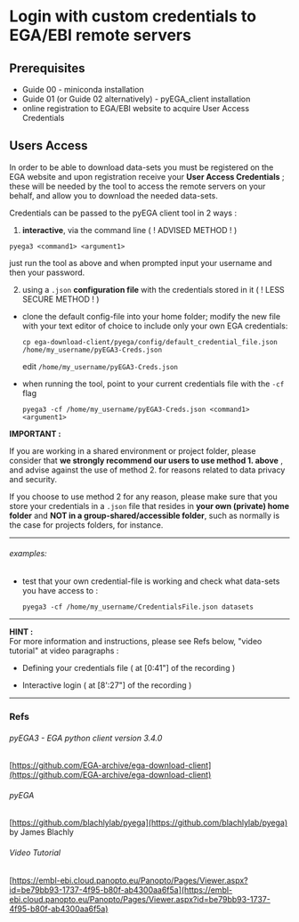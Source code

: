 # Login with custom credentials to EGA/EBI remote servers

## Prerequisites

- Guide 00 - miniconda installation
- Guide 01 (or Guide 02 alternatively) - pyEGA_client installation
- online registration to EGA/EBI website to acquire User Access Credentials

## Users Access

In order to be able to download data-sets you must be registered on the EGA website and upon registration receive your **User Access Credentials** ; these will be needed by the tool to access the remote servers on your behalf, and allow you to download the needed data-sets.

Credentials can be passed to the pyEGA client tool in 2 ways :  

1. **interactive**, via the command line ( ! ADVISED METHOD ! )

  `pyega3 <command1> <argument1>`

  just run the tool as above and when prompted input your username and then your password.


2. using a `.json` **configuration file** with the credentials stored in it ( ! LESS SECURE METHOD ! )  

- clone the default config-file into your home folder; modify the new file with your text editor of choice to include only your own EGA credentials:  

  `cp ega-download-client/pyega/config/default_credential_file.json /home/my_username/pyEGA3-Creds.json`

  edit `/home/my_username/pyEGA3-Creds.json`

- when running the tool, point to your current credentials file with the `-cf` flag  

    `pyega3 -cf /home/my_username/pyEGA3-Creds.json <command1> <argument1>`




**IMPORTANT :**  

If you are working in a shared environment or project folder, please consider that **we strongly recommend our users to use method 1. above** , and  advise against the use of method 2. for reasons related to data privacy and security.

If you choose to use method 2 for any reason, please make sure that you store your credentials in a `.json` file that resides in **your own (private) home folder** and **NOT in a group-shared/accessible folder**, such as normally is the case for projects folders, for instance.  



---

###### examples:

- test that your own credential-file is working and check what data-sets you have access to :

  `pyega3 -cf /home/my_username/CredentialsFile.json datasets`

---
**HINT :**  
For more information and instructions, please see Refs below, "video tutorial" at video paragraphs :
- Defining your credentials file ( at [0:41"] of the recording )  

- Interactive login ( at [8':27"] of the recording )



---

### Refs

###### pyEGA3 - EGA python client version 3.4.0
[https://github.com/EGA-archive/ega-download-client](https://github.com/EGA-archive/ega-download-client)  
###### pyEGA   
[https://github.com/blachlylab/pyega](https://github.com/blachlylab/pyega) by James Blachly

###### Video Tutorial  
[https://embl-ebi.cloud.panopto.eu/Panopto/Pages/Viewer.aspx?id=be79bb93-1737-4f95-b80f-ab4300aa6f5a](https://embl-ebi.cloud.panopto.eu/Panopto/Pages/Viewer.aspx?id=be79bb93-1737-4f95-b80f-ab4300aa6f5a)
